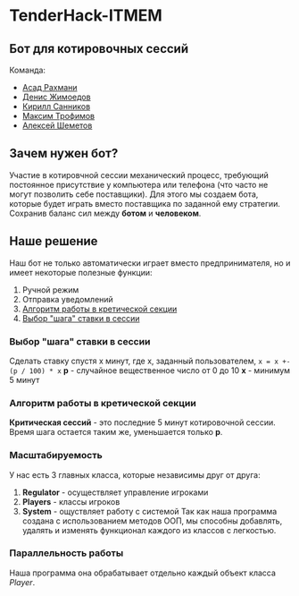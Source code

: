 # TenderHack-ITMEM
## Бот для котировочных сессий
Команда:
- [Асад Рахмани](https://github.com/BuryatyaTut)
- [Денис Жимоедов](https://github.com/denchicez)
- [Кирилл Санников](https://github.com/KirillSanik)
- [Максим Трофимов](https://github.com/trofik00777)
- [Алексей Шеметов](https://github.com/AlexShemetov)

## Зачем нужен бот?
Участие в котировчной сессии механический процесс, требующий постоянное присутствие у компьютера или телефона (что часто не могут позволить себе поставщики). Для этого мы создаем бота, которые будет играть вместо поставщика по заданной ему стратегии. Сохранив баланс сил между __ботом__ и __человеком__. 

## Наше решение
Наш бот не только автоматически играет вместо предпринимателя, но и имеет некоторые полезные функции:
1. Ручной режим
2. Отправка уведомлений
3. [Алгоритм работы в кретической секции](#алгоритм-работы-в-кретической-секции)
4. [Выбор "шага" ставки в сессии](#выбор-"шага"-ставки-в-сессии)

### Выбор "шага" ставки в сессии
Сделать ставку спустя x минут, где x, заданный пользователем,
`x = x +- (p / 100) * x`
__p__ - случайное вещественное число от 0 до 10
__x__ - минимум 5 минут

### Алгоритм работы в кретической секции
__Критическая сессий__ - это последние 5 минут котировочной сессии.
Время шага остается таким же, уменьшается только __p__.

### Масштабируемость
У нас есть 3 главных класса, которые независимы друг от друга:
1. __Regulator__ - осуществляет управление игроками
2. __Players__ - классы игроков
3. __System__ - ощуствляет работу с системой
Так как наша программа создана с использованием методов ООП, мы способны добавлять, удалять и изменять функционал каждого из классов с легкостью. 
### Параллельность работы
Наша программа она обрабатывает отдельно каждый объект класса _Player_.
